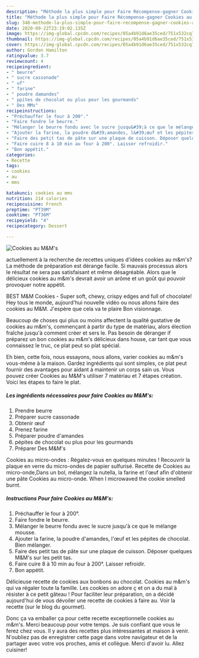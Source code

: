 ```yaml
---
description: "Méthode la plus simple pour Faire Récompense-gagner Cookies au M&amp;amp;M&amp;#39;s"
title: "Méthode la plus simple pour Faire Récompense-gagner Cookies au M&amp;amp;M&amp;#39;s"
slug: 340-methode-la-plus-simple-pour-faire-recompense-gagner-cookies-au-m-and-amp-m-and-39-s
date: 2020-09-22T23:19:02.135Z
image: https://img-global.cpcdn.com/recipes/05a4b91d6ae35ced/751x532cq70/cookies-au-mms-photo-principale-de-la-recette.jpg
thumbnail: https://img-global.cpcdn.com/recipes/05a4b91d6ae35ced/751x532cq70/cookies-au-mms-photo-principale-de-la-recette.jpg
cover: https://img-global.cpcdn.com/recipes/05a4b91d6ae35ced/751x532cq70/cookies-au-mms-photo-principale-de-la-recette.jpg
author: Gordon Hamilton
ratingvalue: 3.7
reviewcount: 4
recipeingredient:
- " beurre"
- " sucre cassonade"
- " uf"
- " farine"
- " poudre damandes"
- " ppites de chocolat ou plus pour les gourmands"
- " Des MMs"
recipeinstructions:
- "Préchauffer le four à 200°."
- "Faire fondre le beurre."
- "Mélanger le beurre fondu avec le sucre jusqu&#39;à ce que le mélange mousse."
- "Ajouter la farine, la poudre d&#39;amandes, l&#39;œuf et les pépites de chocolat. Bien mélanger."
- "Faire des petit tas de pâte sur une plaque de cuisson. Déposer quelques M&amp;M&#39;s sur les petit tas."
- "Faire cuire 8 à 10 min au four à 200°. Laisser refroidir."
- "Bon appétit."
categories:
- Recette
tags:
- cookies
- au
- mms

katakunci: cookies au mms 
nutrition: 214 calories
recipecuisine: French
preptime: "PT39M"
cooktime: "PT36M"
recipeyield: "4"
recipecategory: Dessert

---
```



![Cookies au M&amp;M&#39;s](https://img-global.cpcdn.com/recipes/05a4b91d6ae35ced/751x532cq70/cookies-au-mms-photo-principale-de-la-recette.jpg)

actuellement à la recherche de recettes uniques d'idées cookies au m&amp;m&#39;s? La méthode de préparation est dérange facile. Si mauvais processus alors le résultat ne sera pas satisfaisant et même désagréable. Alors que le délicieux cookies au m&amp;m&#39;s devrait avoir un arôme et un goût qui pouvoir provoquer notre appétit.

BEST M&amp;M Cookies - Super soft, chewy, crispy edges and full of chocolate! Hey tous le monde, aujourd&#39;hui nouvelle vidéo ou nous allons faire des cookies au M&amp;M. J&#39;espère que cela va te plaire Bon visionnage.

Beaucoup de choses qui plus ou moins affectent la qualité gustative de cookies au m&amp;m&#39;s, commençant à partir du type de matériau, alors élection fraîche jusqu'à comment créer et sers le. Pas besoin de déranger if préparez un bon cookies au m&amp;m&#39;s délicieux dans house, car tant que vous connaissez le truc, ce plat peut so plat spécial.


Eh bien, cette fois, nous essayons, nous allons, varier cookies au m&amp;m&#39;s vous-même à la maison. Gardez ingrédients qui sont simples, ce plat peut fournir des avantages pour aidant à maintenir un corps sain us. Vous pouvez créer Cookies au M&amp;M&#39;s utiliser 7 matériau et 7 étapes création. Voici les étapes to faire le plat.

<!--inarticleads1-->

##### Les ingrédients nécessaires pour faire Cookies au M&amp;M&#39;s:

1. Prendre  beurre
1. Préparer  sucre cassonade
1. Obtenir  œuf
1. Prenez  farine
1. Préparer  poudre d&#39;amandes
1.   pépites de chocolat ou plus pour les gourmands
1. Préparer  Des M&amp;M&#39;s


Cookies au micro-ondes : Régalez-vous en quelques minutes ! Recouvrir la plaque en verre du micro-ondes de papier sulfurisé. Recette de Cookies au micro-onde,Dans un bol, mélangez la nutella, la farine et l&#39;œuf afin d&#39;obtenir une pâte Cookies au micro-onde. When I microwaved the cookie smelled burnt. 

<!--inarticleads2-->

##### Instructions Pour faire Cookies au M&amp;M&#39;s:

1. Préchauffer le four à 200°.
1. Faire fondre le beurre.
1. Mélanger le beurre fondu avec le sucre jusqu&#39;à ce que le mélange mousse.
1. Ajouter la farine, la poudre d&#39;amandes, l&#39;œuf et les pépites de chocolat. Bien mélanger.
1. Faire des petit tas de pâte sur une plaque de cuisson. Déposer quelques M&amp;M&#39;s sur les petit tas.
1. Faire cuire 8 à 10 min au four à 200°. Laisser refroidir.
1. Bon appétit.


Délicieuse recette de cookies aux bonbons au chocolat. Cookies au m&amp;m&#39;s qui va régaler toute la famille. Les cookies on adore ç et on a du mal à résister à ce petit gâteau ! Pour faciliter leur préparation, on a décidé aujourd&#39;hui de vous dévoiler une recette de cookies à faire au. Voir la recette (sur le blog du gourmet). 


Donc ça va emballer ça pour cette recette exceptionnelle cookies au m&amp;m&#39;s. Merci beaucoup pour votre temps. Je suis confiant que vous le ferez chez vous. Il y aura des recettes plus  intéressantes at maison à venir. N'oubliez pas de enregistrer cette page dans votre navigateur et de la partager avec votre vos proches, amis et collègue. Merci d'avoir lu. Allez cuisiner!
